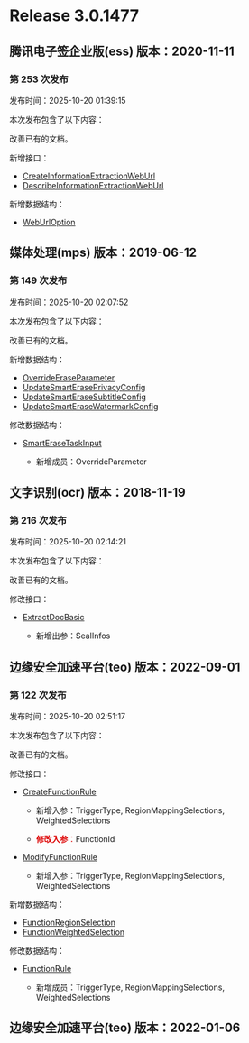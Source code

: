 # Release 3.0.1477

## 腾讯电子签企业版(ess) 版本：2020-11-11

### 第 253 次发布

发布时间：2025-10-20 01:39:15

本次发布包含了以下内容：

改善已有的文档。

新增接口：

* [CreateInformationExtractionWebUrl](https://cloud.tencent.com/document/api/1323/124393)
* [DescribeInformationExtractionWebUrl](https://cloud.tencent.com/document/api/1323/124392)

新增数据结构：

* [WebUrlOption](https://cloud.tencent.com/document/api/1323/70369#WebUrlOption)



## 媒体处理(mps) 版本：2019-06-12

### 第 149 次发布

发布时间：2025-10-20 02:07:52

本次发布包含了以下内容：

改善已有的文档。

新增数据结构：

* [OverrideEraseParameter](https://cloud.tencent.com/document/api/862/37615#OverrideEraseParameter)
* [UpdateSmartErasePrivacyConfig](https://cloud.tencent.com/document/api/862/37615#UpdateSmartErasePrivacyConfig)
* [UpdateSmartEraseSubtitleConfig](https://cloud.tencent.com/document/api/862/37615#UpdateSmartEraseSubtitleConfig)
* [UpdateSmartEraseWatermarkConfig](https://cloud.tencent.com/document/api/862/37615#UpdateSmartEraseWatermarkConfig)

修改数据结构：

* [SmartEraseTaskInput](https://cloud.tencent.com/document/api/862/37615#SmartEraseTaskInput)

	* 新增成员：OverrideParameter




## 文字识别(ocr) 版本：2018-11-19

### 第 216 次发布

发布时间：2025-10-20 02:14:21

本次发布包含了以下内容：

改善已有的文档。

修改接口：

* [ExtractDocBasic](https://cloud.tencent.com/document/api/866/119452)

	* 新增出参：SealInfos




## 边缘安全加速平台(teo) 版本：2022-09-01

### 第 122 次发布

发布时间：2025-10-20 02:51:17

本次发布包含了以下内容：

改善已有的文档。

修改接口：

* [CreateFunctionRule](https://cloud.tencent.com/document/api/1552/111388)

	* 新增入参：TriggerType, RegionMappingSelections, WeightedSelections

	* <font color="#dd0000">**修改入参**：</font>FunctionId

* [ModifyFunctionRule](https://cloud.tencent.com/document/api/1552/111380)

	* 新增入参：TriggerType, RegionMappingSelections, WeightedSelections


新增数据结构：

* [FunctionRegionSelection](https://cloud.tencent.com/document/api/1552/80721#FunctionRegionSelection)
* [FunctionWeightedSelection](https://cloud.tencent.com/document/api/1552/80721#FunctionWeightedSelection)

修改数据结构：

* [FunctionRule](https://cloud.tencent.com/document/api/1552/80721#FunctionRule)

	* 新增成员：TriggerType, RegionMappingSelections, WeightedSelections




## 边缘安全加速平台(teo) 版本：2022-01-06



